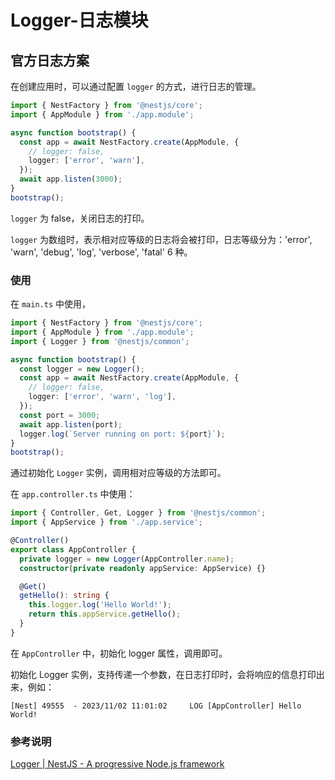# Logger-日志模块

## 官方日志方案

在创建应用时，可以通过配置 `logger` 的方式，进行日志的管理。

```ts
import { NestFactory } from '@nestjs/core';
import { AppModule } from './app.module';

async function bootstrap() {
  const app = await NestFactory.create(AppModule, {
    // logger: false,
    logger: ['error', 'warn'],
  });
  await app.listen(3000);
}
bootstrap();
```

`logger` 为 false，关闭日志的打印。

`logger` 为数组时，表示相对应等级的日志将会被打印，日志等级分为：'error', 'warn', 'debug', 'log', 'verbose', 'fatal' 6 种。

### 使用

在 `main.ts` 中使用，

```ts
import { NestFactory } from '@nestjs/core';
import { AppModule } from './app.module';
import { Logger } from '@nestjs/common';

async function bootstrap() {
  const logger = new Logger();
  const app = await NestFactory.create(AppModule, {
    // logger: false,
    logger: ['error', 'warn', 'log'],
  });
  const port = 3000;
  await app.listen(port);
  logger.log(`Server running on port: ${port}`);
}
bootstrap();
```

通过初始化 `Logger` 实例，调用相对应等级的方法即可。

在 `app.controller.ts` 中使用：

```ts
import { Controller, Get, Logger } from '@nestjs/common';
import { AppService } from './app.service';

@Controller()
export class AppController {
  private logger = new Logger(AppController.name);
  constructor(private readonly appService: AppService) {}

  @Get()
  getHello(): string {
    this.logger.log('Hello World!');
    return this.appService.getHello();
  }
}
```

在 `AppController` 中，初始化 logger 属性，调用即可。

初始化 Logger 实例，支持传递一个参数，在日志打印时，会将响应的信息打印出来，例如：

```
[Nest] 49555  - 2023/11/02 11:01:02     LOG [AppController] Hello World!
```

### 参考说明

[Logger | NestJS - A progressive Node.js framework](https://docs.nestjs.com/techniques/logger#logger)
